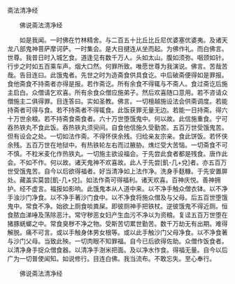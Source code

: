   斋法清净经
　　




　　佛说斋法清净经

　　如是我闻。一时佛在竹林精舍。与二百五十比丘比丘尼优婆塞优婆夷。及诸天龙八部鬼神菩萨摩诃萨。一时集会。是大目揵连从坐而起。为佛作礼。而白佛言。世尊。我昔日时入城乞食。道逢见有数千万人。头如太山。腹如须弥。咽颈如针。行步之时如五百乘车声。烟大口然。何罪所致。唯愿世尊为我演说。佛言。苦哉苦哉。告目连曰。此饿鬼者。先世之时为造斋食供具食讫。中后破斋便得如是罪报。食他斋食不持斋者亦得是报。若作斋讫。所有余食不得辄与不斋人。食过斋讫后施主启白。众僧请乞欢喜。所有余食众僧应施弟子。然后欢喜随口意用。若不咨请众僧施主二俱得罪。目连答曰。实如圣教。佛言。一切檀越施设法会供斋调度。若能持斋者可得与食。若不持斋者不得辄食。此饭获罪无量无边。若能一日持斋。得六十万世余粮。若不持斋食斋食者。六十万世堕饿鬼中。何以故。此信施重食。宁可吞热铁丸不食此饭。吞热铁丸须臾间。自食他信施久受勤苦。五百万世受饿鬼苦。但有设会之处。一切如法作斋。不得怀侠余残。归给亲友宗亲。食此饼饭。若怀侠余残。五百万世在地狱中。有热铁轮左右而过腋胁。燋烂受大苦恼。一切斋食不可不慎。不粒米麦化作热铁丸。一切施主欲设福会。于先尝此食者都是残食。唐作此会。不如不作。何以故。诸天鬼神不欢喜故。此人于先尝[飢-几+兌]者。亦五百万世受饿鬼苦。自今以后欲得福者。好当清净如上法作净。洗身手麸糠。于先安置屏处。藏盖实莫尝[飢-几+兌]。如法作斋可得福利。诸天欢喜。百神庆悦。善神拥护。经不虚言。福报如影响。此饿鬼本从人道中来。以不净手触众僧衣钵。以不净手浊沙门净食。以不净手著沙门食中。以不净食将施众僧及与父母。后五百世堕饿鬼中。常食不净。始欲上厕食啖粪屎。即彼厕神手把铁杖。逆彼饿鬼不得近厕。恒食脓血涕唾及荡除恶汁。常守秽恶女妇产生血污不净以为资粮。复迳五百万世堕在猪豚蜣螂之中。常食臭秽不净之物。受斯苦切累世勤苦。数千万劫无有出期。难得解脱。痛不可言。或以手触身体男女根等。或以此手触沙门父母净食。以不净食著与沙门父母。当致此殃。一切肉眼不知罪福。自今已后欲得佐助。众僧作饭食者。以清净身手捉众僧食器。以清净手澍米把面。及以净水作食。得福无量。自今以后广为一切普使闻知。如说修行。目连白佛。我当流布。不敢忘失。至心奉行。

　　佛说斋法清净经


